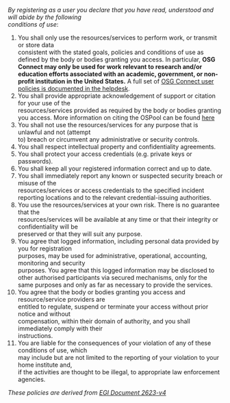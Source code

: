 *By	registering	as	a	user	you	declare	that	you	have	read,	understood	and	will	abide	by	the	following	
conditions	of	use*:
1. You	 shall	 only	 use	 the	 resources/services	 to	 perform work,	 or	 transmit	 or	 store	 data	
consistent	 with	 the	 stated	 goals,	 policies	 and	 conditions	 of	 use	 as	 defined	 by	 the	 body	 or	
bodies	granting	you	access. In particular, **OSG Connect may only be used for work relevant to research 
and/or education efforts associated with an academic, government, or non-profit institution in the United States.**
A full set of [OSG Connect user policies is documented in the helpdesk](https://portal.osg-htc.org/documentation/overview/references/policy/).
2. You	 shall	 provide	 appropriate	 acknowledgement	 of	 support	 or	 citation	 for	 your	 use	 of	 the	
resources/services	provided	as	required	by	the	body	or	bodies	granting	you	access.	More information on citing the OSPool can be found [here](https://osg-htc.org/acknowledging)
3. You	shall	not	use	 the	 resources/services	 for	any	purpose	 that	is	unlawful	and	not	 (attempt	
to)	breach	or	circumvent	any	administrative	or	security	controls.
4. You	shall	respect	intellectual property	and	confidentiality	agreements.	
5. You	shall	protect	your	access	credentials	(e.g.	private	keys	or	passwords).	
6. You	shall	keep	all	your	registered	information	correct	and	up	to	date.
7. You	 shall	 immediately	 report	 any	 known	 or	 suspected	 security	 breach	 or	 misuse	 of	 the	
resources/services	or	access	credentials	 to	 the	specified	incident	reporting	locations	and	 to	
the	relevant	credential-issuing	authorities.
8. You	 use	 the	 resources/services	 at	 your	 own	 risk.	 There	 is	 no	 guarantee	 that	 the	
resources/services	will	be	available	at	any	time	or	that	their	integrity	or	confidentiality	will	be	
preserved	or	that	they	will	suit	any	purpose.
9. You	agree	that	logged	information,	including	personal	data	provided	by	you	for	registration	
purposes,	may	be	used	 for	administrative,	operational,	accounting,	monitoring	and	security	
purposes.	 You	 agree	 that	 this	 logged	 information	 may	 be	 disclosed	 to	 other	 authorised	
participants	 via	 secured	 mechanisms,	 only	 for	 the	 same	 purposes	 and	 only	 as	 far	 as	
necessary	to	provide	the	services.
10. You	 agree	 that	 the	 body	 or	 bodies	 granting	 you	 access	 and	 resource/service	 providers	 are	
entitled	 to	 regulate,	 suspend	 or	 terminate	 your	 access	 without	 prior	 notice	 and	 without	
compensation,	within	their	domain	of	authority,	and	you	shall	immediately	comply	with	their	
instructions.
11. You	are	liable	for	the	consequences	of	your	violation	of	any	of	these	conditions	of	use,	which	
may	include	but	are	not	limited	to	the	reporting	of	your	violation	to	your	home	institute	and,	
if	the	activities	are	thought	to	be illegal,	to	appropriate	law	enforcement	agencies.

_These policies are derived from [EGI Document 2623-v4](https://documents.egi.eu/public/ShowDocument?docid=2623)_
